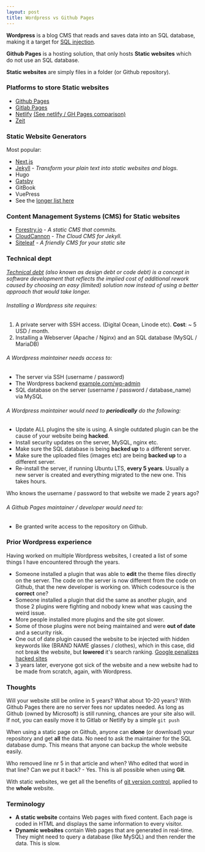 ```yaml
---
layout: post
title: Wordpress vs Github Pages
---
```


**Wordpress** is a blog CMS that reads and saves data into an SQL database, making it a target for [SQL injection](https://en.wikipedia.org/wiki/SQL_injection).

**Github Pages** is a hosting solution, that only hosts **Static websites** which do not use an SQL database.

**Static websites** are simply files in a folder (or Github repository).  

### Platforms to store Static websites
* [Github Pages](https://pages.github.com/)
* [Gitlab Pages](https://about.gitlab.com/product/pages/)
* [Netlify](https://www.netlify.com/) [(See netlify / GH Pages comparison)](https://www.netlify.com/github-pages-vs-netlify/)
* [Zeit](https://zeit.co/)


### Static Website Generators
Most popular:
* [Next.js](https://nextjs.org/)
* [Jekyll](https://jekyllrb.com/) - *Transform your plain text into static websites and blogs.*
* Hugo
* [Gatsby](https://www.gatsbyjs.org/)
* GitBook
* VuePress
* See the [longer list here](https://www.staticgen.com/)


### Content Management Systems (CMS) for Static websites
* [Forestry.io](https://forestriy.io) - *A static CMS that commits.*
* [CloudCannon](https://cloudcannon.com/) - *The Cloud CMS for Jekyll.*
* [Siteleaf](https://www.siteleaf.com/) - *A friendly CMS for your static site*


### Technical dept 

*[Technical debt](https://en.wikipedia.org/wiki/Technical_debt) (also known as design debt or code debt) is a concept in software development that reflects the implied cost of additional rework caused by choosing an easy (limited) solution now instead of using a better approach that would take longer.*


###### Installing a Wordpress site requires:
1. A private server with SSH access. (Digital Ocean, Linode etc). **Cost**: ~ 5 USD / month.
2. Installing a Webserver (Apache / Nginx) and an SQL database (MySQL / MariaDB)

###### A Wordpress maintainer needs access to:
* The server via SSH (username / password)
* The Wordpress backend [example.com/wp-admin]()
* SQL database on the server (username / password / database_name) via MySQL

###### A Wordpress maintainer would need to **periodically** do the following:
* Update ALL plugins the site is using. A single outdated plugin can be the cause of your website being **hacked**.
* Install security updates on the server, MySQL, nginx etc.
* Make sure the SQL database is being **backed up** to a different server.
* Make sure the uploaded files (images etc) are being **backed up** to a different server.
* Re-install the server, if running Ubuntu LTS, **every 5 years**. Usually a new server is created and everything migrated to the new one. This takes hours.

Who knows the username / password to that website we made 2 years ago?

###### A Github Pages maintainer / developer would need to:
* Be granted write access to the repository on Github.


### Prior Wordpress experience

Having worked on multiple Wordpress websites, I created a list of some things I have encountered through the years.

* Someone installed a plugin that was able to **edit** the theme files directly on the server. The code on the server is now different from the code on Github, that the new developer is working on. Which codesource is the **correct** one?
* Someone installed a plugin that did the same as another plugin, and those 2 plugins were fighting and nobody knew what was causing the weird issue.
* More people installed more plugins and the site got slower.
* Some of those plugins were not being maintained and were **out of date** and a security risk.
* One out of date plugin caused the website to be injected with hidden keywords like (BRAND NAME glasses / clothes), which in this case, did not break the website, but **lowered** it's search ranking.
[Google penalizes hacked sites](https://developers.google.com/web/fundamentals/security/hacked/)
* 3 years later, everyone got sick of the website and a new website had to be made from scratch, again, with Wordpress.


### Thoughts

Will your website still be online in 5 years? What about 10-20 years? With Github Pages there are no server fees nor updates needed.
As long as Github (owned by Microsoft) is still running, chances are your site also will. If not, you can easily move it to Gitlab or Netlify by a simple `git push`

When using a static page on Github, anyone can **clone** (or download) your repository and get **all** the data. No need to ask the maintainer for the SQL database dump.
This means that anyone can backup the whole website easily.

Who removed line nr 5 in that article and when? Who edited that word in that line? Can we put it back? - Yes. This is all possible when using **Git**.

With static websites, we get all the benefits of [git version control](https://en.wikipedia.org/wiki/Git), applied to the **whole** website.


### Terminology
* **A static website** contains Web pages with fixed content. Each page is coded in HTML and displays the same information to every visitor.
* **Dynamic websites** contain Web pages that are generated in real-time. They might need to query a database (like MySQL) and then render the data. This is slow.

